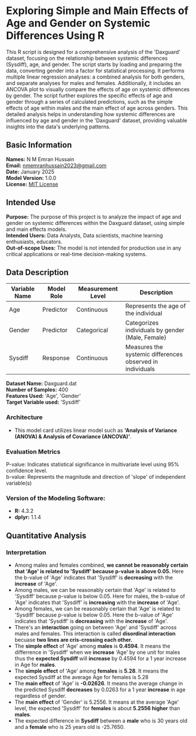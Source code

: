 # Exploring Simple and Main Effects of Age and Gender on Systemic Differences Using R  

This R script is designed for a comprehensive analysis of the 'Daxguard' dataset, focusing on the relationship between systemic differences (Sysdiff), age, and gender. The script starts by loading and preparing the data, converting gender into a factor for statistical processing. It performs multiple linear regression analyses: a combined analysis for both genders, and separate analyses for males and females. Additionally, it includes an ANCOVA plot to visually compare the effects of age on systemic differences by gender. The script further explores the specific effects of age and gender through a series of calculated predictions, such as the simple effects of age within males and the main effect of age across genders. This detailed analysis helps in understanding how systemic differences are influenced by age and gender in the 'Daxguard' dataset, providing valuable insights into the data's underlying patterns.  

## Basic Information
**Names:** N M Emran Hussain  
**Email:** nmemranhussain2023@gmail.com  
**Date:** January 2025  
**Model Version:** 1.0.0  
**License:** [MIT License](LICENSE)

## Intended Use
**Purpose:** The purpose of this project is to analyze the impact of age and gender on systemic differences within the Daxguard dataset, using simple and main effects models.  
**Intended Users:** Data Analysts, Data scientists, machine learning enthusiasts, educators.  
**Out-of-scope Uses:** The model is not intended for production use in any critical applications or real-time decision-making systems.

## Data Description

| **Variable Name**       | **Model Role** | **Measurement Level**  | **Description**                                            |
|-------------------------|----------------|------------------------|------------------------------------------------------------|
| Age	                    | Predictor	     | Continuous	            | Represents the age of the individual                       |
| Gender	                | Predictor	     | Categorical	          | Categorizes individuals by gender (Male, Female)           |
| Sysdiff	                | Response	     | Continuous	            | Measures the systemic differences observed in individuals  |

**Dataset Name:** Daxguard.dat  
**Number of Samples:** 400    
**Features Used:** 'Age', 'Gender'   
**Target Variable used:** 'Sysdiff'  

### Architecture  
- This model card utilizes linear model such as **'Analysis of Variance (ANOVA) & Analysis of Covariance (ANCOVA)'**.

### Evaluation Metrics  
P-value: Indicates statistical significance in multivariate level using 95% confidence level.  
b-value: Represents the magnitude and direction of 'slope' of independent variable(s)

### Version of the Modeling Software:  
- **R:** 4.3.2  
- **dplyr:** 1.1.4  

## Quantitative Analysis  

### Interpretation 
- Among males and females combined, **we cannot be reasonably certain that 'Age' is related to 'Sysdiff' because p-value is above 0.05.** Here the b-value of 'Age' indicates that 'Sysdiff' is **decreasing** with the **increase** of 'Age'.
- Among males, we can be reasonably certain that 'Age' is related to 'Sysdiff' because p-value is below 0.05. Here for males, the b-value of 'Age' indicates that 'Sysdiff' is **increasing** with the **increase** of 'Age'.
- Among females, we can be reasonably certain that 'Age' is related to 'Sysdiff' because p-value is below 0.05. Here the b-value of 'Age' indicates that 'Sysdiff' is **decreasing** with the **increase** of 'Age'.
- There's an **interaction** going on between 'Age' and 'Sysdiff' across males and females. This interaction is called **disordinal interaction** becuase **two lines are cris-crossing each other.** 
- The **simple effect** of 'Age' among **males** is **0.4594**. It means the differrence in 'Sysdiff' when we **increase** 'Age' by one unit for males thus the **expected Sysdiff** will **increase** by 0.4594 for a 1 year increase in Age for **males**.
- The **simple effect** of 'Age' among **females** is **5.28**. It means the expected Sysdiff at the average Age for females is 5.28
- The **main effect** of 'Age' is **-0.02626**. It means the average change in the predicted Sysdiff **decreases** by 0.0263 for a 1 year **increase** in age regardless of gender.
- The **main effect** of 'Gender' is 5.2556. It means at the average 'Age' level, the expected 'Sysdiff' for **females** is about **5.2556 higher** than **males**.
- The expected difference in **Sysdiff** between a **male** who is 30 years old and a **female** who is 25 years old is -25.7650.








